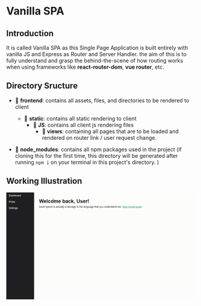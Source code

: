 # Vanilla SPA

## Introduction

It is called Vanilla SPA as this Single Page Application is built entirely with vanilla JS and Express as Router and Server Handler. the aim of this is to fully understand and grasp the behind-the-scene of how routing works when using frameworks like **react-router-dom**, **vue router**, etc.

## Directory Sructure
- 📂 **frontend**: contains all assets, files, and directories to be rendered to client
  - 📂 **static**: contains all static rendering to client
    - 📂 **JS**: contains all client js rendering files
      - 📂 **views**: containing all pages that are to be loaded and rendered on router link / user request change.

- 📂 **node_modules**: contains all npm packages used in the project (if cloning this for the first time, this directory will be generated after running ```npm i``` on your terminal in this project's directory. )
    
## Working Illustration
![A Working Illustration](https://github.com/devpishaili/html-css-js-projects/blob/main/vanilla-spa/frontend/static/images/illustration.gif)

